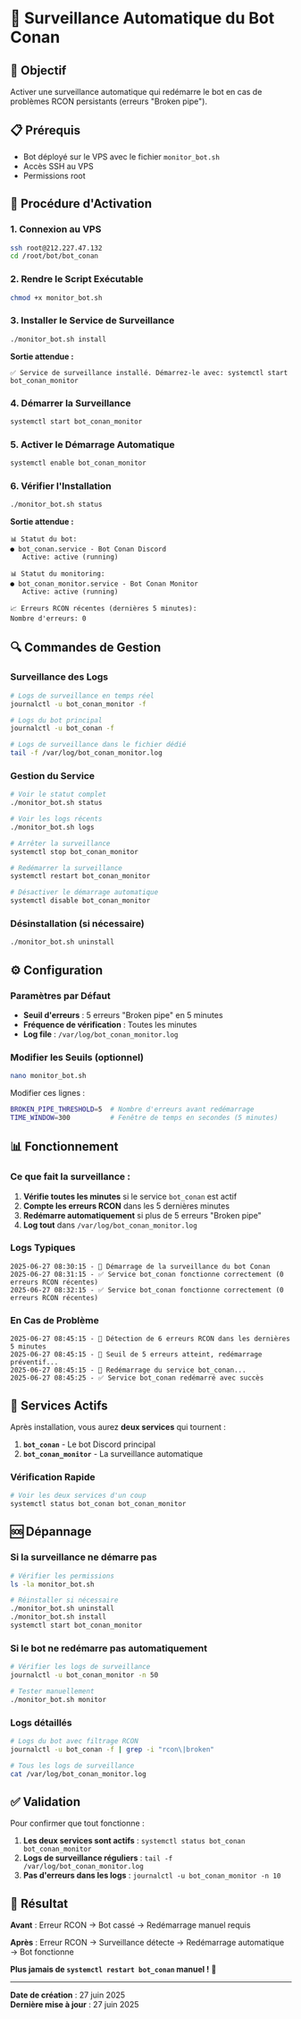 # 🔧 Surveillance Automatique du Bot Conan

## 🎯 Objectif

Activer une surveillance automatique qui redémarre le bot en cas de problèmes RCON persistants (erreurs "Broken pipe").

## 📋 Prérequis

- Bot déployé sur le VPS avec le fichier `monitor_bot.sh`
- Accès SSH au VPS
- Permissions root

## 🚀 Procédure d'Activation

### 1. Connexion au VPS
```bash
ssh root@212.227.47.132
cd /root/bot/bot_conan
```

### 2. Rendre le Script Exécutable
```bash
chmod +x monitor_bot.sh
```

### 3. Installer le Service de Surveillance
```bash
./monitor_bot.sh install
```

**Sortie attendue :**
```
✅ Service de surveillance installé. Démarrez-le avec: systemctl start bot_conan_monitor
```

### 4. Démarrer la Surveillance
```bash
systemctl start bot_conan_monitor
```

### 5. Activer le Démarrage Automatique
```bash
systemctl enable bot_conan_monitor
```

### 6. Vérifier l'Installation
```bash
./monitor_bot.sh status
```

**Sortie attendue :**
```
📊 Statut du bot:
● bot_conan.service - Bot Conan Discord
   Active: active (running)

📊 Statut du monitoring:
● bot_conan_monitor.service - Bot Conan Monitor
   Active: active (running)

📈 Erreurs RCON récentes (dernières 5 minutes):
Nombre d'erreurs: 0
```

## 🔍 Commandes de Gestion

### Surveillance des Logs
```bash
# Logs de surveillance en temps réel
journalctl -u bot_conan_monitor -f

# Logs du bot principal
journalctl -u bot_conan -f

# Logs de surveillance dans le fichier dédié
tail -f /var/log/bot_conan_monitor.log
```

### Gestion du Service
```bash
# Voir le statut complet
./monitor_bot.sh status

# Voir les logs récents
./monitor_bot.sh logs

# Arrêter la surveillance
systemctl stop bot_conan_monitor

# Redémarrer la surveillance
systemctl restart bot_conan_monitor

# Désactiver le démarrage automatique
systemctl disable bot_conan_monitor
```

### Désinstallation (si nécessaire)
```bash
./monitor_bot.sh uninstall
```

## ⚙️ Configuration

### Paramètres par Défaut
- **Seuil d'erreurs** : 5 erreurs "Broken pipe" en 5 minutes
- **Fréquence de vérification** : Toutes les minutes
- **Log file** : `/var/log/bot_conan_monitor.log`

### Modifier les Seuils (optionnel)
```bash
nano monitor_bot.sh
```

Modifier ces lignes :
```bash
BROKEN_PIPE_THRESHOLD=5  # Nombre d'erreurs avant redémarrage
TIME_WINDOW=300          # Fenêtre de temps en secondes (5 minutes)
```

## 📊 Fonctionnement

### Ce que fait la surveillance :
1. **Vérifie toutes les minutes** si le service `bot_conan` est actif
2. **Compte les erreurs RCON** dans les 5 dernières minutes
3. **Redémarre automatiquement** si plus de 5 erreurs "Broken pipe"
4. **Log tout** dans `/var/log/bot_conan_monitor.log`

### Logs Typiques
```
2025-06-27 08:30:15 - 🚀 Démarrage de la surveillance du bot Conan
2025-06-27 08:31:15 - ✅ Service bot_conan fonctionne correctement (0 erreurs RCON récentes)
2025-06-27 08:32:15 - ✅ Service bot_conan fonctionne correctement (0 erreurs RCON récentes)
```

### En Cas de Problème
```
2025-06-27 08:45:15 - 🚨 Détection de 6 erreurs RCON dans les dernières 5 minutes
2025-06-27 08:45:15 - 🔧 Seuil de 5 erreurs atteint, redémarrage préventif...
2025-06-27 08:45:15 - 🔄 Redémarrage du service bot_conan...
2025-06-27 08:45:25 - ✅ Service bot_conan redémarré avec succès
```

## 🎯 Services Actifs

Après installation, vous aurez **deux services** qui tournent :

1. **`bot_conan`** - Le bot Discord principal
2. **`bot_conan_monitor`** - La surveillance automatique

### Vérification Rapide
```bash
# Voir les deux services d'un coup
systemctl status bot_conan bot_conan_monitor
```

## 🆘 Dépannage

### Si la surveillance ne démarre pas
```bash
# Vérifier les permissions
ls -la monitor_bot.sh

# Réinstaller si nécessaire
./monitor_bot.sh uninstall
./monitor_bot.sh install
systemctl start bot_conan_monitor
```

### Si le bot ne redémarre pas automatiquement
```bash
# Vérifier les logs de surveillance
journalctl -u bot_conan_monitor -n 50

# Tester manuellement
./monitor_bot.sh monitor
```

### Logs détaillés
```bash
# Logs du bot avec filtrage RCON
journalctl -u bot_conan -f | grep -i "rcon\|broken"

# Tous les logs de surveillance
cat /var/log/bot_conan_monitor.log
```

## ✅ Validation

Pour confirmer que tout fonctionne :

1. **Les deux services sont actifs** : `systemctl status bot_conan bot_conan_monitor`
2. **Logs de surveillance réguliers** : `tail -f /var/log/bot_conan_monitor.log`
3. **Pas d'erreurs dans les logs** : `journalctl -u bot_conan_monitor -n 10`

## 🎉 Résultat

**Avant** : Erreur RCON → Bot cassé → Redémarrage manuel requis

**Après** : Erreur RCON → Surveillance détecte → Redémarrage automatique → Bot fonctionne

**Plus jamais de `systemctl restart bot_conan` manuel !** 🚀

---

**Date de création** : 27 juin 2025  
**Dernière mise à jour** : 27 juin 2025

